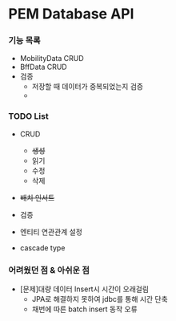 # PEM Database API

### 기능 목록
* MobilityData CRUD
* BffData CRUD
* 검증
    * 저장할 때 데이터가 중복되었는지 검증
    * 
    
### TODO List
* CRUD
  * ~~생성~~
  * 읽기
  * 수정
  * 삭제
  
* ~~배치 인서트~~
* 검증
* 엔티티 연관관계 설정
* cascade type

### 어려웠던 점 & 아쉬운 점
* [문제]대량 데이터 Insert시 시간이 오래걸림
  * JPA로 해결하지 못하여 jdbc를 통해 시간 단축
  * 채번에 따른 batch insert 동작 오류
